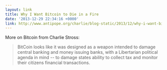 ```yaml
---
layout: link
title: Why I Want Bitcoin to Die in a Fire
date: '2013-12-29 22:34:16 +0000'
link: http://www.antipope.org/charlie/blog-static/2013/12/why-i-want-bitcoin-to-die-in-a.html
---
```

More on Bitcoin from Charlie Stross:

> BitCoin looks like it was designed as a weapon intended to damage central banking and money issuing banks, with a Libertarian political agenda in mind -- to damage states ability to collect tax and monitor their citizens financial transactions.